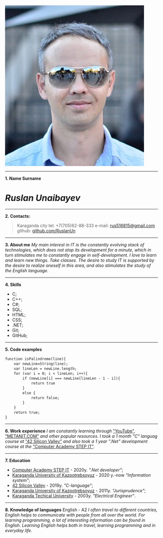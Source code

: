 ![My photo](img/photo.JPG)
***

**1. Name Surname**

 # ***Ruslan Unaibayev***

 ***
**2. Contacts:**
>Karaganda city
>tel: +7(705)62-88-333
>e-mail: [rus516815@gmail.com ](https://www.gmail.com)
>github: [github.com/RuslanUn ](https://github.com/RuslanUn)

***
**3. About me**
*My main interest in IT is the constantly evolving stack of technologies, which does not stop its development for a minute, which in turn stimulates me to constantly engage in self-development. I love to learn and learn new things. Take classes. The desire to study IT is supported by the desire to realize oneself in this area, and also stimulates the study of the English language.*

***
**4. Skills**
* С;
* С++;
* C#;
* SQL;
* HTML;
* CSS;
* .NET;
* Git;
* GitHub;

***
**5. Code examples**

    function isPalindrome(line){
        var newLine=String(line);
        var lineLen = newLine.length;
        for (var i = 0; i < lineLen; i++){
            if (newLine[i] === newLine[lineLen - 1 - i]){ 
                return true
            } 
            else {
                return false;
            }
        }
        return true;
    }

***
**6. Work experience**
*I am constantly learning through* ["YouTube"](https://www.youtube.com/), ["METANIT.COM"](https://www.METANIT.COM/) *and other popular resources. I took a 1 month "C" languag course at* ["42 Silicon Valley"](https://www.42.us.org/) *and also took a 1 year ".Net" development course at the* ["Computer Academy STEP IT"](https://itstep.md/).

***
**7. Education**
* [Computer Academy STEP IT](https://itstep.md/) - 2020y.
*".Net developer"*;
* [Karaganda University of Kazpotrebsoyuz](https://www.keu.kz/) - 2020 y.-now
*"Information system"*;
* [42 Silicon Valley](https://www.42.us.org/) - 2019y.
*"C-language"*;
* [Karaganda University of Kazpotrebsoyuz](https://www.keu.kz/) - 2011y.
*"Jurisprudence"*;
* [Karaganda Techical University](https://www.kstu.kz/) - 2003y.
*"Electrical Engineer"*.

***
**8. Knowledge of languages**
English - A2
*I often travel to different countries, English helps to communicate with people from all over the world. For learning programming, a lot of interesting information can be found in English. Learning English helps both in travel, learning programming and in everyday life.*